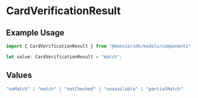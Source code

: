 # CardVerificationResult

## Example Usage

```typescript
import { CardVerificationResult } from "@moovio/sdk/models/components";

let value: CardVerificationResult = "match";
```

## Values

```typescript
"noMatch" | "match" | "notChecked" | "unavailable" | "partialMatch"
```